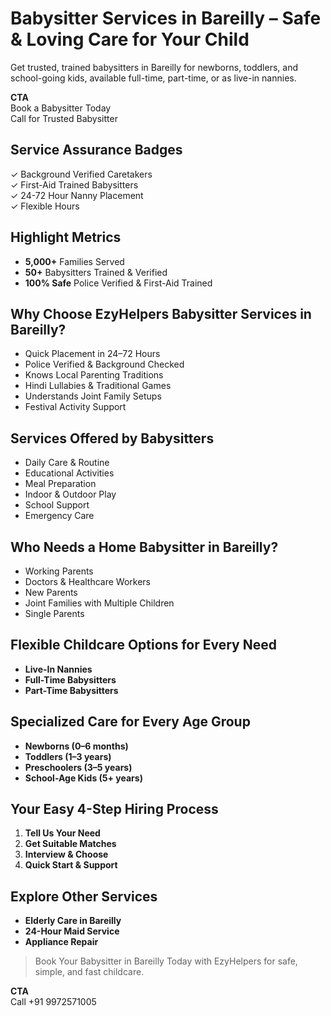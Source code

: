 # Babysitter Services in Bareilly – Safe & Loving Care for Your Child

Get trusted, trained babysitters in Bareilly for newborns, toddlers, and school-going kids, available full-time, part-time, or as live-in nannies.

**CTA**  
Book a Babysitter Today  
Call for Trusted Babysitter

## Service Assurance Badges
✓ Background Verified Caretakers  
✓ First-Aid Trained Babysitters  
✓ 24-72 Hour Nanny Placement  
✓ Flexible Hours

## Highlight Metrics
- **5,000+** Families Served
- **50+** Babysitters Trained & Verified
- **100% Safe** Police Verified & First-Aid Trained

## Why Choose EzyHelpers Babysitter Services in Bareilly?
- Quick Placement in 24–72 Hours
- Police Verified & Background Checked
- Knows Local Parenting Traditions
- Hindi Lullabies & Traditional Games
- Understands Joint Family Setups
- Festival Activity Support

## Services Offered by Babysitters
- Daily Care & Routine
- Educational Activities
- Meal Preparation
- Indoor & Outdoor Play
- School Support
- Emergency Care

## Who Needs a Home Babysitter in Bareilly?
- Working Parents
- Doctors & Healthcare Workers
- New Parents
- Joint Families with Multiple Children
- Single Parents

## Flexible Childcare Options for Every Need
- **Live-In Nannies**
- **Full-Time Babysitters**
- **Part-Time Babysitters**

## Specialized Care for Every Age Group
- **Newborns (0–6 months)**
- **Toddlers (1–3 years)**
- **Preschoolers (3–5 years)**
- **School-Age Kids (5+ years)**

## Your Easy 4-Step Hiring Process
1. **Tell Us Your Need**  
2. **Get Suitable Matches**  
3. **Interview & Choose**  
4. **Quick Start & Support**

## Explore Other Services
- **Elderly Care in Bareilly**
- **24-Hour Maid Service**
- **Appliance Repair**

> Book Your Babysitter in Bareilly Today with EzyHelpers for safe, simple, and fast childcare.

**CTA**  
Call +91 9972571005
